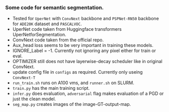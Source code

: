 <h3>Some code for semantic segmentation.</h3>

- Tested for `UperNet` with `ConvNext` backbone and `PSPNet-RN50` backbone  for `ADE20K` dataset and `PASCALVOC`.
- UperNet code taken from Huggingface transformers UperNetforSegmentation.
- ConvNext code taken from the official repo.
- Aux_head loss seems to be very important in training these models.
- IGNORE_Label = -1. Currently not ignoring any pixel either for train or eval.
- OPTIMIZER still does not have layerwise-decay scheduler like in original ConvNext.
- update config file in `configs` as required. Currently only useing `ConvNext-T`
- `run_train.sh` runs on A100 vms, and `runner.sh` on SLURM.
- `train.py` has the main training script.
- `infer.py` does evaluation, `adversarial` flag makes evaluation of a PGD or just the clean model.
- `seg_map.py` creates images of the image-GT-output-map. 
